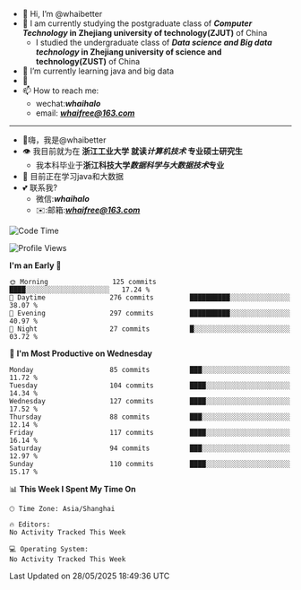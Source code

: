 - 👋 Hi, I’m @whaibetter
- 👀 I am currently studying the postgraduate class of ***Computer Technology* in Zhejiang university of technology(ZJUT)** of China
  -  I studied the undergraduate class of ***Data science and Big data technology* in Zhejiang university of science and technology(ZUST)** of China
- 🌱 I’m currently learning java and big data
- 💞️ 
- 📫 How to reach me: 
  - wechat:***whaihalo***
  - email: ***whaifree@163.com***
 ------------------------
- 👋嗨，我是@whaibetter
- 👁 我目前就为在 **浙江工业大学 就读*计算机技术* 专业硕士研究生**
  - 我本科毕业于**浙江科技大学*数据科学与大数据技术*专业**
- 🌴 目前正在学习java和大数据
- 💕 联系我?
  - 微信:***whaihalo***
  - ✉️:邮箱:***whaifree@163.com***

<!--START_SECTION:waka-->
![Code Time](http://img.shields.io/badge/Code%20Time-668%20hrs%2036%20mins-blue)

![Profile Views](http://img.shields.io/badge/Profile%20Views-0-blue)

**I'm an Early 🐤** 

```text
🌞 Morning                125 commits         ████░░░░░░░░░░░░░░░░░░░░░   17.24 % 
🌆 Daytime                276 commits         ██████████░░░░░░░░░░░░░░░   38.07 % 
🌃 Evening                297 commits         ██████████░░░░░░░░░░░░░░░   40.97 % 
🌙 Night                  27 commits          █░░░░░░░░░░░░░░░░░░░░░░░░   03.72 % 
```
📅 **I'm Most Productive on Wednesday** 

```text
Monday                   85 commits          ███░░░░░░░░░░░░░░░░░░░░░░   11.72 % 
Tuesday                  104 commits         ████░░░░░░░░░░░░░░░░░░░░░   14.34 % 
Wednesday                127 commits         ████░░░░░░░░░░░░░░░░░░░░░   17.52 % 
Thursday                 88 commits          ███░░░░░░░░░░░░░░░░░░░░░░   12.14 % 
Friday                   117 commits         ████░░░░░░░░░░░░░░░░░░░░░   16.14 % 
Saturday                 94 commits          ███░░░░░░░░░░░░░░░░░░░░░░   12.97 % 
Sunday                   110 commits         ████░░░░░░░░░░░░░░░░░░░░░   15.17 % 
```


📊 **This Week I Spent My Time On** 

```text
🕑︎ Time Zone: Asia/Shanghai

🔥 Editors: 
No Activity Tracked This Week

💻 Operating System: 
No Activity Tracked This Week
```


 Last Updated on 28/05/2025 18:49:36 UTC
<!--END_SECTION:waka-->
